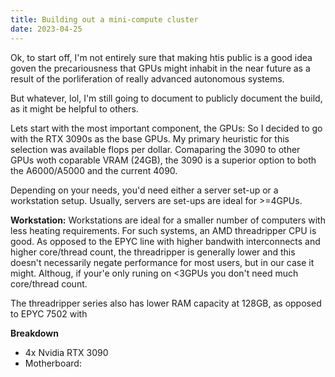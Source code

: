 ```yaml
---
title: Building out a mini-compute cluster
date: 2023-04-25
---
```


Ok, to start off, I'm not entirely sure that making htis public is a good idea goven the precariousness that GPUs might inhabit in the near future as a result of the porliferation of really advanced autonomous systems.

But whatever, lol, I'm still going to document to publicly document the build, as it might be helpful to others.

Lets start with the most important component, the GPUs:
So I decided to go with the RTX 3090s as the base GPUs. My primary heuristic for this selection was available flops per dollar. Comaparing the 3090 to other GPUs woth coparable VRAM (24GB), the 3090 is a superior option to both the A6000/A5000 and the current 4090.


Depending on your needs, you'd need either a server set-up or a workstation setup. Usually, servers are set-ups are ideal for >=4GPUs. 


**Workstation:**
Workstations are ideal for a smaller number of computers with less heating requirements. For such systems, an AMD threadripper CPU is good. As opposed to the EPYC line with higher bandwith interconnects and higher core/thread count, the threadripper is generally lower and this doesn't necessarily negate performance for most users, but in our case it might. Althoug, if your'e only runing on <3GPUs you don't need much core/thread count. 

The threadripper series also has lower RAM capacity at 128GB, as opposed to EPYC 7502 with 

**Breakdown**
- 4x Nvidia RTX 3090 
- Motherboard: 